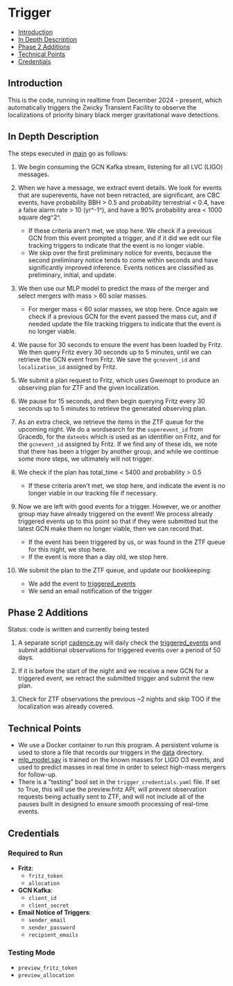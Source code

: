 # Trigger

- [Introduction](#introduction)
- [In Depth Description](#in-depth-description)
- [Phase 2 Additions](#phase-2-additions)
- [Technical Points](#technical-points)
- [Credentials](#credentials)

## Introduction
This is the code, running in realtime from December 2024 - present, which automatically triggers the Zwicky Transient Facility to observe the localizations of priority binary black merger gravitational wave detections.

## In Depth Description
The steps executed in [main](./main.py) go as follows:

1. We begin consuming the GCN Kafka stream, listening for all LVC (LIGO) messages.

2. When we have a message, we extract event details. We look for events that are superevents, have not been retracted, are significant, are CBC events, have probability BBH > 0.5 and probability terrestrial < 0.4, have a false alarm rate > 10 (yr^-1^), and have a 90% probability area < 1000 square deg^2^.
    - If these criteria aren't met, we stop here. We check if a previous GCN from this event prompted a trigger, and if it did we edit our file tracking triggers to indicate that the event is no longer viable.
    - We skip over the first preliminary notice for events, because the second preliminary notice tends to come within seconds and have significantly improved inference. Events notices are classified as preliminary, initial, and update.

3. We then use our MLP model to predict the mass of the merger and select mergers with mass > 60 solar masses.
    - For merger mass < 60 solar masses, we stop here. Once again we check if a previous GCN for the event passed the mass cut, and if needed update the file tracking triggers to indicate that the event is no longer viable.

4. We pause for 30 seconds to ensure the event has been loaded by Fritz. We then query Fritz every 30 seconds up to 5 minutes, until we can retrieve the GCN event from Fritz. We save the `gcnevent_id` and `localization_id` assigned by Fritz.

5. We submit a plan request to Fritz, which uses Gwemopt to produce an observing plan for ZTF and the given localization.

6. We pause for 15 seconds, and then begin querying Fritz every 30 seconds up to 5 minutes to retrieve the generated observing plan.

7. As an extra check, we retrieve the items in the ZTF queue for the upcoming night. We do a wordsearch for the `superevent_id` from Gracedb, for the `dateobs` which is used as an identifier on Fritz, and for the `gcnevent_id` assigned by Fritz. If we find any of these ids, we note that there has been a trigger by another group, and while we continue some more steps, we ultimately will not trigger.

8. We check if the plan has total_time < 5400 and probability > 0.5
    - If these criteria aren't met, we stop here, and indicate the event is no longer viable in our tracking file if necessary.

9. Now we are left with good events for a trigger. However, we or another group may have already triggered on the event! We process already triggered events up to this point so that if they were submitted but the latest GCN make them no longer viable, then we can record that.
    - If the event has been triggered by us, or was found in the ZTF queue for this night, we stop here.
    - If the event is more than a day old, we stop here.

10. We submit the plan to the ZTF queue, and update our bookkeeping:
    - We add the event to [triggered_events](./data/triggered_events.csv)
    - We send an email notification of the trigger

## Phase 2 Additions 

Status: code is written and currently being tested

1. A separate script [cadence.py](./cadence.py) will daily check the [triggered_events](./data/triggered_events.csv) and submit additional observations for triggered events over a period of 50 days.

2. If it is before the start of the night and we receive a new GCN for a triggered event, we retract the submitted trigger and submit the new plan.

3. Check for ZTF observations the previous ~2 nights and skip TOO if the localization was already covered.

## Technical Points
- We use a Docker container to run this program. A persistent volume is used to store a file that records our triggers in the [data](./data) directory.
- [mlp_model.sav](./mlp_model.sav) is trained on the known masses for LIGO O3 events, and used to predict masses in real time in order to select high-mass mergers for follow-up.
- There is a "testing" bool set in the `trigger_credentials.yaml` file. If set to True, this will use the preview.fritz API, will prevent observation requests being actually sent to ZTF, and will not include all of the pauses built in designed to ensure smooth processing of real-time events.

## Credentials

### Required to Run
- **Fritz**: 
  - `fritz_token`
  - `allocation`
- **GCN Kafka**: 
  - `client_id`
  - `client_secret`
- **Email Notice of Triggers**: 
  - `sender_email`
  - `sender_password`
  - `recipient_emails`

### Testing Mode
- `preview_fritz_token`
- `preview_allocation`
